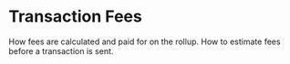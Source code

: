 # Transaction Fees

How fees are calculated and paid for on the rollup.
How to estimate fees before a transaction is sent.
